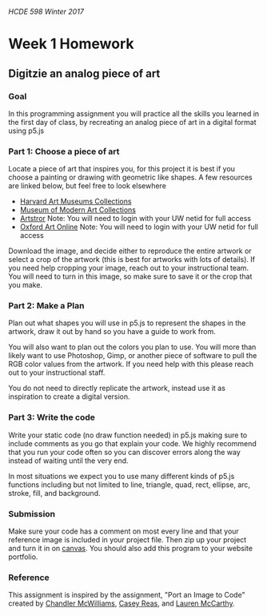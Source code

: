 _HCDE 598 Winter 2017_
# Week 1 Homework

## Digitzie an analog piece of art
### Goal 
In this programming assignment you will practice all the skills you learned in the first day of class, by recreating an analog piece of art in a digital format using p5.js

### Part 1: Choose a piece of art
Locate a piece of art that inspires you, for this project it is best if you choose a painting or drawing with geometric like shapes. A few resources are linked below, but feel free to look elsewhere

* [Harvard Art Museums Collections](http://www.harvardartmuseums.org/collections?)
* [Museum of Modern Art Collections](http://www.moma.org/collection/)
* [Artstror](http://offcampus.lib.washington.edu/login?url=http://www.artstor.org/index.shtml) Note: You will need to login with your UW netid for full access
* [Oxford Art Online](http://offcampus.lib.washington.edu/login?url=http://www.oxfordartonline.com/) Note: You will need to login with your UW netid for full access

Download the image, and decide either to reproduce the entire artwork or select a crop of the artwork (this is best for artworks with lots of details). If you need help cropping your image, reach out to your instructional team. You will need to turn in this image, so make sure to save it or the crop that you make.

### Part 2: Make a Plan
Plan out what shapes you will use in p5.js to represent the shapes in the artwork, draw it out by hand so you have a guide to work from. 

You will also want to plan out the colors you plan to use. You will more than likely want to use Photoshop, Gimp, or another piece of software to pull the RGB color values from the artwork. If you need help with this please reach out to your instructional staff.

You do not need to directly replicate the artwork, instead use it as inspiration to create a digital version.

### Part 3: Write the code
Write your static code (no draw function needed) in p5.js making sure to include comments as you go that explain your code. We highly recommend that you run your code often so you can discover errors along the way instead of waiting until the very end.

In most situations we expect you to use many different kinds of p5.js functions including but not limited to line, triangle, quad, rect, ellipse, arc, stroke, fill, and background. 

### Submission
Make sure your code has a comment on most every line and that your reference image is included in your project file. Then zip up your project and turn it in on [canvas](https://canvas.uw.edu/courses/1099807/assignments/3544132). You should also add this program to your website portfolio.

### Reference
This assignment is inspired by the assignment, "Port an Image to Code" created by [Chandler McWilliams](http://chandlermcwilliams.com/), [Casey Reas](http://reas.com/), and [Lauren McCarthy](http://lauren-mccarthy.com/).